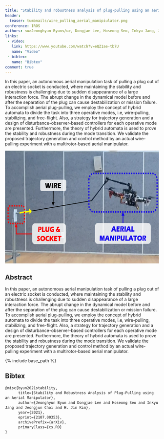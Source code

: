 ```yaml
---
title: "Stability and robustness analysis of plug-pulling using an aerial manipulator  "
header:
  teaser: tumbnails/wire_pulling_aerial_manipiulator.png
conference: IROS
authors: <u>Jeonghyun Byun</u>, Dongjae Lee, Hoseong Seo, Inkyu Jang, Jeongjun Choi, and H. Jin Kim
links:
 - video:
   link: https://www.youtube.com/watch?v=eQZ1ae-tb7U
   name: "Video"
 - bibtex: 
   name: "Bibtex"
comment: true
---
```

In this paper, an autonomous aerial manipulation task of pulling a plug out of an electric socket is conducted, where maintaining the stability and robustness is challenging due to sudden disappearance of a large interaction force. The abrupt change in the dynamical model before and after the separation of the plug can cause destabilization or mission failure. To accomplish aerial plug-pulling, we employ the concept of hybrid automata to divide the task into three operative modes, i.e, wire-pulling, stabilizing, and free-flight. Also, a strategy for trajectory generation and a design of disturbance-observer-based controllers for each operative mode are presented. Furthermore, the theory of hybrid automata is used to prove the stability and robustness during the mode transition. We validate the proposed trajectory generation and control method by an actual wire-pulling experiment with a multirotor-based aerial manipulator.

<center><img src="/images/tumbnails/wire_pulling_aerial_manipiulator.png" width="649" height="369"></center>

## Abstract

In this paper, an autonomous aerial manipulation task of pulling a plug out of an electric socket is conducted, where maintaining the stability and robustness is challenging due to sudden disappearance of a large interaction force. The abrupt change in the dynamical model before and after the separation of the plug can cause destabilization or mission failure. To accomplish aerial plug-pulling, we employ the concept of hybrid automata to divide the task into three operative modes, i.e, wire-pulling, stabilizing, and free-flight. Also, a strategy for trajectory generation and a design of disturbance-observer-based controllers for each operative mode are presented. Furthermore, the theory of hybrid automata is used to prove the stability and robustness during the mode transition. We validate the proposed trajectory generation and control method by an actual wire-pulling experiment with a multirotor-based aerial manipulator.

{% include base_path %}

## Bibtex <a id="bibtex"></a>
```
@misc{byun2021stability,
      title={Stability and Robustness Analysis of Plug-Pulling using an Aerial Manipulator}, 
      author={Jeonghyun Byun and Dongjae Lee and Hoseong Seo and Inkyu Jang and Jeongjun Choi and H. Jin Kim},
      year={2021},
      eprint={2107.00353},
      archivePrefix={arXiv},
      primaryClass={cs.RO}
}
```
